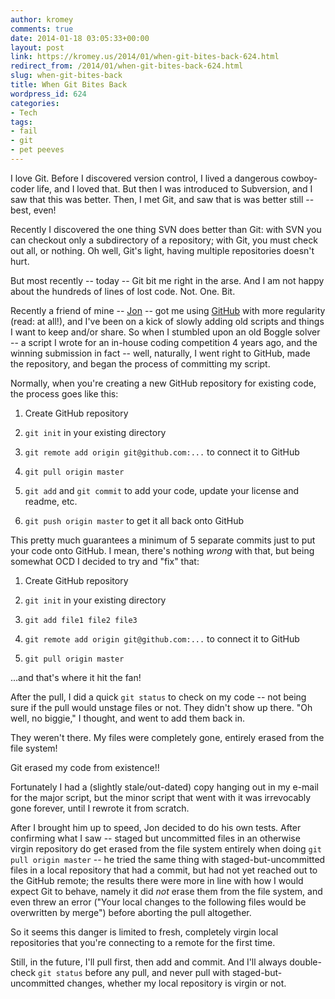 ```yaml
---
author: kromey
comments: true
date: 2014-01-18 03:05:33+00:00
layout: post
link: https://kromey.us/2014/01/when-git-bites-back-624.html
redirect_from: /2014/01/when-git-bites-back-624.html
slug: when-git-bites-back
title: When Git Bites Back
wordpress_id: 624
categories:
- Tech
tags:
- fail
- git
- pet peeves
---
```


I love Git. Before I discovered version control, I lived a dangerous cowboy-coder life, and I loved that. But then I was introduced to Subversion, and I saw that this was better. Then, I met Git, and saw that is was better still -- best, even!

Recently I discovered the one thing SVN does better than Git: with SVN you can checkout only a subdirectory of a repository; with Git, you must check out all, or nothing. Oh well, Git's light, having multiple repositories doesn't hurt.

But most recently -- today -- Git bit me right in the arse. And I am not happy about the hundreds of lines of lost code. Not. One. Bit.

Recently a friend of mine -- [Jon](http://jonmsawyer.com/) -- got me using [GitHub](https://github.com/) with more regularity (read: at all!), and I've been on a kick of slowly adding old scripts and things I want to keep and/or share. So when I stumbled upon an old Boggle solver -- a script I wrote for an in-house coding competition 4 years ago, and the winning submission in fact -- well, naturally, I went right to GitHub, made the repository, and began the process of committing my script.

Normally, when you're creating a new GitHub repository for existing code, the process goes like this:



	
  1. Create GitHub repository

	
  2. `git init` in your existing directory

	
  3. `git remote add origin git@github.com:...` to connect it to GitHub

	
  4. `git pull origin master`

	
  5. `git add` and `git commit` to add your code, update your license and readme, etc.

	
  6. `git push origin master` to get it all back onto GitHub



This pretty much guarantees a minimum of 5 separate commits just to put your code onto GitHub. I mean, there's nothing _wrong_ with that, but being somewhat OCD I decided to try and "fix" that:



	
  1. Create GitHub repository

	
  2. `git init` in your existing directory

	
  3. `git add file1 file2 file3`

	
  4. `git remote add origin git@github.com:...` to connect it to GitHub

	
  5. `git pull origin master`



...and that's where it hit the fan!

After the pull, I did a quick `git status` to check on my code -- not being sure if the pull would unstage files or not. They didn't show up there. "Oh well, no biggie," I thought, and went to add them back in.

They weren't there. My files were completely gone, entirely erased from the file system!

Git erased my code from existence!!

Fortunately I had a (slightly stale/out-dated) copy hanging out in my e-mail for the major script, but the minor script that went with it was irrevocably gone forever, until I rewrote it from scratch.

After I brought him up to speed, Jon decided to do his own tests. After confirming what I saw -- staged but uncommitted files in an otherwise virgin repository do get erased from the file system entirely when doing `git pull origin master` -- he tried the same thing with staged-but-uncommitted files in a local repository that had a commit, but had not yet reached out to the GitHub remote; the results there were more in line with how I would expect Git to behave, namely it did _not_ erase them from the file system, and even threw an error ("Your local changes to the following files would be overwritten by merge") before aborting the pull altogether.

So it seems this danger is limited to fresh, completely virgin local repositories that you're connecting to a remote for the first time.

Still, in the future, I'll pull first, then add and commit. And I'll always double-check `git status` before any pull, and never pull with staged-but-uncommitted changes, whether my local repository is virgin or not.
